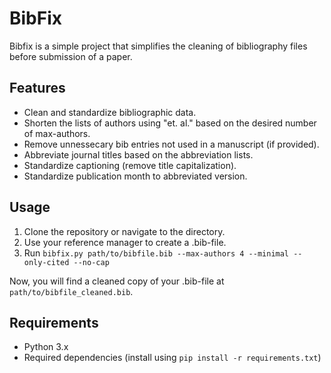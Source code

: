 # BibFix

Bibfix is a simple project that simplifies the cleaning of bibliography files before submission of a paper. 

## Features

- Clean and standardize bibliographic data.
- Shorten the lists of authors using "et. al." based on the desired number of max-authors.
- Remove unnessecary bib entries not used in a manuscript (if provided).
- Abbreviate journal titles based on the abbreviation lists.
- Standardize captioning (remove title capitalization).
- Standardize publication month to abbreviated version. 

## Usage

1. Clone the repository or navigate to the directory.
2. Use your reference manager to create a .bib-file.
3. Run `bibfix.py path/to/bibfile.bib --max-authors 4 --minimal --only-cited --no-cap` 

Now, you will find a cleaned copy of your .bib-file at `path/to/bibfile_cleaned.bib`.
## Requirements
- Python 3.x
- Required dependencies (install using `pip install -r requirements.txt`)

